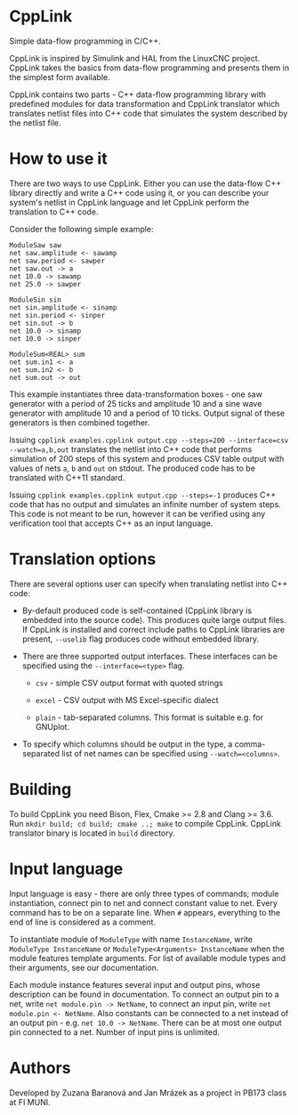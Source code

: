 # CppLink

Simple data-flow programming in C/C++.

CppLink is inspired by Simulink and HAL from the LinuxCNC project. CppLink takes
the basics from data-flow programming and presents them in the simplest form
available.

CppLink contains two parts - C++ data-flow programming library with predefined
modules for data transformation and CppLink translator which translates netlist
files into C++ code that simulates the system described by the netlist file.

# How to use it

There are two ways to use CppLink. Either you can use the data-flow C++ library
directly and write a C++ code using it, or you can describe your system's
netlist in CppLink language and let CppLink perform the translation to C++ code.

Consider the following simple example:

```
ModuleSaw saw
net saw.amplitude <- sawamp
net saw.period <- sawper
net saw.out -> a
net 10.0 -> sawamp
net 25.0 -> sawper

ModuleSin sin
net sin.amplitude <- sinamp
net sin.period <- sinper
net sin.out -> b
net 10.0 -> sinamp
net 10.0 -> sinper

ModuleSum<REAL> sum
net sum.in1 <- a
net sum.in2 <- b
net sum.out -> out
```

This example instantiates three data-transformation boxes - one saw generator
with a period of 25 ticks and amplitude 10 and a sine wave generator with
amplitude 10 and a period of 10 ticks. Output signal of these generators is then
combined together.

Issuing `cpplink examples.cpplink output.cpp --steps=200 --interface=csv
--watch=a,b,out` translates the netlist into C++ code that performs simulation
of 200 steps of this system and produces CSV table output with values of nets
`a`, `b` and `out` on stdout. The produced code has to be translated with C++11
standard.

Issuing `cpplink examples.cpplink output.cpp --steps=-1` produces C++ code that
has no output and simulates an infinite number of system steps. This code is not
meant to be run, however it can be verified using any verification tool that
accepts C++ as an input language.

# Translation options

There are several options user can specify when translating netlist into C++
code:

* By-default produced code is self-contained (CppLink library is embedded into
  the source code). This produces quite large output files. If CppLink is
  installed and correct include paths to CppLink libraries are present,
  `--uselib` flag produces code without embedded library.

* There are three supported output interfaces. These interfaces can be specified
  using the `--interface=<type>` flag.

  - `csv` - simple CSV output format with quoted strings

  - `excel` - CSV output with MS Excel-specific dialect

  - `plain` - tab-separated columns. This format is suitable e.g. for GNUplot.

* To specify which columns should be output in the type, a comma-separated list
  of net names can be specified using `--watch=<columns>`.

# Building

To build CppLink you need Bison, Flex, Cmake >= 2.8 and Clang >= 3.6. Run `mkdir
build; cd build; cmake ..; make` to compile CppLink. CppLink translator binary
is located in `build` directory.

# Input language

Input language is easy - there are only three types of commands; module
instantiation, connect pin to net and connect constant value to net. Every
command has to be on a separate line. When `#` appears, everything to the end of
line is considered as a comment.

To instantiate module of `ModuleType` with name `InstanceName`, write
`ModuleType InstanceName` or `ModuleType<Arguments> InstanceName` when the
module features template arguments. For list of available module types and their
arguments, see our documentation.

Each module instance features several input and output pins, whose description
can be found in documentation. To connect an output pin to a net, write `net
module.pin -> NetName`, to connect an input pin, write `net module.pin <-
NetName`. Also constants can be connected to a net instead of an output pin - e.g.
`net 10.0 -> NetName`. There can be at most one output pin connected to a net.
Number of input pins is unlimited.

# Authors

Developed by Zuzana Baranová and Jan Mrázek as a project in PB173 class at FI
MUNI.

